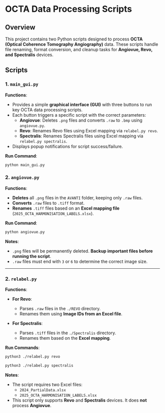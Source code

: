 # OCTA Data Processing Scripts

## Overview

This project contains two Python scripts designed to process **OCTA (Optical Coherence Tomography Angiography)** data. These scripts handle file renaming, format conversion, and cleanup tasks for **Angiovue, Revo, and Spectralis** devices.

## Scripts

### 1. `main_gui.py`

**Functions**:

- Provides a simple **graphical interface (GUI)** with three buttons to run key OCTA data processing scripts.
- Each button triggers a specific script with the correct parameters:
  - **Angiovue**: Deletes `.png` files and converts `.raw` to `.bmp` using `angiovue.py`.
  - **Revo**: Renames Revo files using Excel mapping via `relabel.py revo`.
  - **Spectralis**: Renames Spectralis files using Excel mapping via `relabel.py spectralis`.
- Displays popup notifications for script success/failure.

**Run Command**:

```bash
python main_gui.py

```

### 2. `angiovue.py`

**Functions**:

- **Deletes** all `.png` files in the `AVANTI` folder, keeping only `.raw` files.
- **Converts** `.raw` files to `.tiff` format.
- **Renames** `.tiff` files based on an **Excel mapping file** (`2025_OCTA_HARMONISATION_LABELS.xlsx`).

**Run Command**:

```bash
python angiovue.py
```

**Notes**:

- `.png` files will be permanently deleted. **Backup important files before running the script**.
- `.raw` files must end with `3` or `6` to determine the correct image size.

---

### 2. `relabel.py`

**Functions**:

- **For Revo**:

  - Parses `.raw` files in the `./REVO` directory.
  - Renames them using **Image IDs from an Excel file**.

- **For Spectralis**:
  - Parses `.tiff` files in the `./Spectralis` directory.
  - Renames them based on the **Excel mapping**.

**Run Commands**:

```bash
python3 ./relabel.py revo
```

```bash
python3 ./relabel.py spectralis
```

**Notes**:

- The script requires two Excel files:
  - `2024_PartialData.xlsx`
  - `2025_OCTA_HARMONISATION_LABELS.xlsx`
- This script only supports **Revo** and **Spectralis** devices. It does **not** process **Angiovue**.
